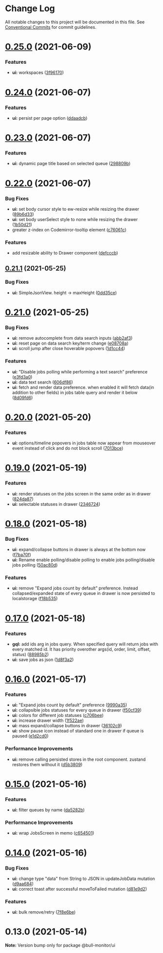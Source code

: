 # Change Log

All notable changes to this project will be documented in this file.
See [Conventional Commits](https://conventionalcommits.org) for commit guidelines.

# [0.25.0](https://github.com/s-r-x/bull-monitor/compare/v0.24.0...v0.25.0) (2021-06-09)


### Features

* **ui:** workspaces ([3f96170](https://github.com/s-r-x/bull-monitor/commit/3f96170d6bab03b669493b9dd3f33ece502a900f))





# [0.24.0](https://github.com/s-r-x/bull-monitor/compare/v0.23.0...v0.24.0) (2021-06-07)


### Features

* **ui:** persist per page option ([ddaadcb](https://github.com/s-r-x/bull-monitor/commit/ddaadcb9fbe032f1bec66a8d6514554e31f71453))





# [0.23.0](https://github.com/s-r-x/bull-monitor/compare/v0.22.0...v0.23.0) (2021-06-07)


### Features

* **ui:** dynamic page title based on selected queue ([298809b](https://github.com/s-r-x/bull-monitor/commit/298809b748475960f5ddefc31c464c35ab5406ef))





# [0.22.0](https://github.com/s-r-x/bull-monitor/compare/v0.21.1...v0.22.0) (2021-06-07)


### Bug Fixes

* **ui:** set body cursor style to ew-resize while resizing the drawer ([89b6d33](https://github.com/s-r-x/bull-monitor/commit/89b6d3348698699760553e1c4b5fb27cf23b6959))
* **ui:** set body userSelect style to none while resizing the drawer ([1b50d21](https://github.com/s-r-x/bull-monitor/commit/1b50d21e1fdf56cabe2e7754f74f87ad366fc786))
* greater z-index on Codemirror-tooltip element ([c76061c](https://github.com/s-r-x/bull-monitor/commit/c76061c0cee48e7eaf9005abba6d3b27a7d31040))


### Features

* add resizable ability to Drawer component ([defcccb](https://github.com/s-r-x/bull-monitor/commit/defcccbc3c5ca006a91c76265d426d844cbe55ae))





## [0.21.1](https://github.com/s-r-x/bull-monitor/compare/v0.21.0...v0.21.1) (2021-05-25)


### Bug Fixes

* **ui:** SimpleJsonView. height -> maxHeight ([0dd35ce](https://github.com/s-r-x/bull-monitor/commit/0dd35ce91c2fd5663523d00b399191c7edce7dbb))





# [0.21.0](https://github.com/s-r-x/bull-monitor/compare/v0.20.0...v0.21.0) (2021-05-25)


### Bug Fixes

* **ui:** remove autocomplete from data search inputs ([abb2af3](https://github.com/s-r-x/bull-monitor/commit/abb2af309bee84efd8fd5484c668d4f99dead4b9))
* **ui:** reset page on data search key/term change ([e08708a](https://github.com/s-r-x/bull-monitor/commit/e08708a9ce8dae8ef9b9155f56cf6ea86a9e76ac))
* **ui:** scroll jump after close hoverable popovers ([1d1cc44](https://github.com/s-r-x/bull-monitor/commit/1d1cc44f661ed634d8d045bf3cc1de4d3665dc29))


### Features

* **ui:** "Disable jobs polling while performing a text search" preference ([e3fd3a0](https://github.com/s-r-x/bull-monitor/commit/e3fd3a05132194fee6f0b3e1b7be2f22911b615c))
* **ui:** data text search ([606df86](https://github.com/s-r-x/bull-monitor/commit/606df86ae0ba36a8c8a2d5072c218618f924b6cc))
* **ui:** fetch and render data preference. when enabled it will fetch data(in addition to other fields) in jobs table query and render it below ([8d09fd6](https://github.com/s-r-x/bull-monitor/commit/8d09fd6ee044fb3f983110cd707caff63610f5ac))





# [0.20.0](https://github.com/s-r-x/bull-monitor/compare/v0.19.0...v0.20.0) (2021-05-20)


### Features

* **ui:** options/timeline popovers in jobs table now appear from mouseover event instead of click and do not block scroll ([7013bce](https://github.com/s-r-x/bull-monitor/commit/7013bce7cecfe668584b6eb9d43c80e83a30fc17))





# [0.19.0](https://github.com/s-r-x/bull-monitor/compare/v0.18.0...v0.19.0) (2021-05-19)


### Features

* **ui:** render statuses on the jobs screen in the same order as in drawer ([824da87](https://github.com/s-r-x/bull-monitor/commit/824da871ef832fa23770031b18ac565a8c50ed0f))
* **ui:** selectable statuses in drawer ([2346724](https://github.com/s-r-x/bull-monitor/commit/2346724797ad00b32f196287b9cbb1cd792e3161))





# [0.18.0](https://github.com/s-r-x/bull-monitor/compare/v0.17.0...v0.18.0) (2021-05-18)


### Bug Fixes

* **ui:** expand/collapse buttons in drawer is always at the bottom now ([f7ba70f](https://github.com/s-r-x/bull-monitor/commit/f7ba70fe7908b08747a64febff180e5a856eb6de))
* **ui:** Rename enable polling/disable polling to enable jobs polling/disable jobs polling ([50ac80d](https://github.com/s-r-x/bull-monitor/commit/50ac80d694c21b0c24285318d91b7297c03bdb84))


### Features

* **ui:** remove "Expand jobs count by default" preference. Instead collapsed/expanded state of every queue in drawer is now persisted to localstorage ([f18b535](https://github.com/s-r-x/bull-monitor/commit/f18b5359b5ccdd080d6d1e4dec931412109adeb2))





# [0.17.0](https://github.com/s-r-x/bull-monitor/compare/v0.16.0...v0.17.0) (2021-05-18)


### Features

* **gql:** add ids arg in jobs query. When specified query will return jobs with every matched id. It has priority overother args(id, order, limit, offset, status) ([88985b2](https://github.com/s-r-x/bull-monitor/commit/88985b201e127105dfcf26ffaddc4825457189a0))
* **ui:** save jobs as json ([1d8f3a2](https://github.com/s-r-x/bull-monitor/commit/1d8f3a2999fdcc7c4544cf9b9baab11785eb28fc))





# [0.16.0](https://github.com/s-r-x/bull-monitor/compare/v0.15.0...v0.16.0) (2021-05-17)


### Features

* **ui:** "Expand jobs count by default" preference ([9990a35](https://github.com/s-r-x/bull-monitor/commit/9990a35ecd1927ba429fede3775234ef8e49e2ac))
* **ui:** collapsible jobs statuses for every queue in drawer ([f50cf39](https://github.com/s-r-x/bull-monitor/commit/f50cf39dfdcf644f96b5c50ab34b88464b9c8288))
* **ui:** colors for different job statuses ([c706bee](https://github.com/s-r-x/bull-monitor/commit/c706bee9ec34022ee8e4c7f70b726dbea0c31953))
* **ui:** increase drawer width ([1f522ae](https://github.com/s-r-x/bull-monitor/commit/1f522ae7e9f272d3f5f089db81e6e96085b85465))
* **ui:** mass expand/collapse buttons in drawer ([36102c9](https://github.com/s-r-x/bull-monitor/commit/36102c9a0b772b34ef91f14cb732d9d7c518efbd))
* **ui:** show pause icon instead of standard one in drawer if queue is paused ([e1d2cd0](https://github.com/s-r-x/bull-monitor/commit/e1d2cd0d6117abe181678dc64f01fdedcf0984fa))


### Performance Improvements

* **ui:** remove calling persisted stores in the root component. zustand restores them without it ([d5b3809](https://github.com/s-r-x/bull-monitor/commit/d5b38091bb40aef19d2ea17aca2e44c6c7c1c5ef))





# [0.15.0](https://github.com/s-r-x/bull-monitor/compare/v0.14.0...v0.15.0) (2021-05-16)


### Features

* **ui:** filter queues by name ([da5282b](https://github.com/s-r-x/bull-monitor/commit/da5282b2e9e85a2c6b3c7fdaec7f527a8baa4853))


### Performance Improvements

* **ui:** wrap JobsScreen in memo ([c654501](https://github.com/s-r-x/bull-monitor/commit/c654501d34d738304a8f26e292e27061d02ce94b))





# [0.14.0](https://github.com/s-r-x/bull-monitor/compare/v0.13.0...v0.14.0) (2021-05-16)


### Bug Fixes

* **ui:** change type "data" from String to JSON in updateJobData mutation ([d9aa684](https://github.com/s-r-x/bull-monitor/commit/d9aa6842d25f87664359058a4eb18458e2ca6161))
* **ui:** correct toast after successful  moveToFailed mutation ([d81e9d2](https://github.com/s-r-x/bull-monitor/commit/d81e9d25c15db2d9eee395e954e44646f2b15d3e))


### Features

* **ui:** bulk remove/retry ([7f8e6be](https://github.com/s-r-x/bull-monitor/commit/7f8e6bee210ae547090a8450d4560cda7449d01d))





# 0.13.0 (2021-05-14)

**Note:** Version bump only for package @bull-monitor/ui
